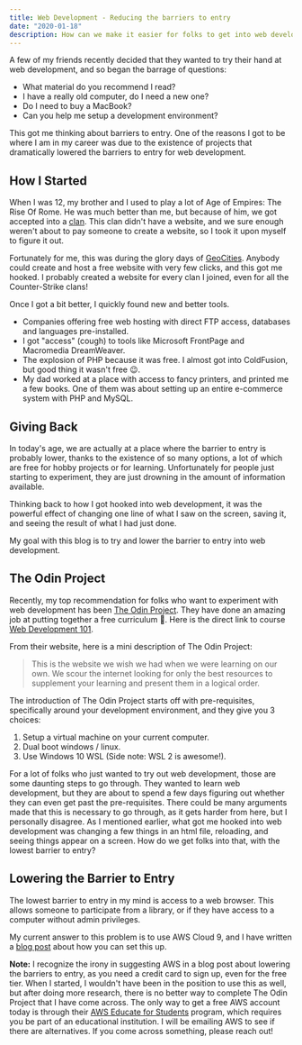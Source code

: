 ```yaml
---
title: Web Development - Reducing the barriers to entry
date: "2020-01-18"
description: How can we make it easier for folks to get into web development.
---
```


A few of my friends recently decided that they wanted to try their hand at web development, and so began the barrage of questions:

- What material do you recommend I read?
- I have a really old computer, do I need a new one?
- Do I need to buy a MacBook?
- Can you help me setup a development environment?

This got me thinking about barriers to entry. One of the reasons I got to be where I am in my career was due to the existence of projects that dramatically lowered the barriers to entry for web development.

## How I Started

When I was 12, my brother and I used to play a lot of Age of Empires: The Rise Of Rome. He was much better than me, but because of him, we got accepted into a [clan](https://en.wikipedia.org/wiki/Video-gaming_clan). This clan didn't have a website, and we sure enough weren't about to pay someone to create a website, so I took it upon myself to figure it out.

Fortunately for me, this was during the glory days of [GeoCities](https://en.wikipedia.org/wiki/Yahoo!_GeoCities). Anybody could create and host a free website with very few clicks, and this got me hooked. I probably created a website for every clan I joined, even for all the Counter-Strike clans!

Once I got a bit better, I quickly found new and better tools.

- Companies offering free web hosting with direct FTP access, databases and languages pre-installed.
- I got "access" (cough) to tools like Microsoft FrontPage and Macromedia DreamWeaver.
- The explosion of PHP because it was free. I almost got into ColdFusion, but good thing it wasn't free 😉.
- My dad worked at a place with access to fancy printers, and printed me a few books. One of them was about setting up an entire e-commerce system with PHP and MySQL.

## Giving Back

In today's age, we are actually at a place where the barrier to entry is probably lower, thanks to the existence of so many options, a lot of which are free for hobby projects or for learning. Unfortunately for people just starting to experiment, they are just drowning in the amount of information available.

Thinking back to how I got hooked into web development, it was the powerful effect of changing one line of what I saw on the screen, saving it, and seeing the result of what I had just done.

My goal with this blog is to try and lower the barrier to entry into web development.

## The Odin Project

Recently, my top recommendation for folks who want to experiment with web development has been [The Odin Project](https://www.theodinproject.com/). They have done an amazing job at putting together a free curriculum 👏. Here is the direct link to course [Web Development 101](https://www.theodinproject.com/courses/web-development-101).

From their website, here is a mini description of The Odin Project:

> This is the website we wish we had when we were learning on our own. We scour the internet looking for only the best resources to supplement your learning and present them in a logical order.

The introduction of The Odin Project starts off with pre-requisites, specifically around your development environment, and they give you 3 choices:

1. Setup a virtual machine on your current computer.
2. Dual boot windows / linux.
3. Use Windows 10 WSL (Side note: WSL 2 is awesome!).

For a lot of folks who just wanted to try out web development, those are some daunting steps to go through. They wanted to learn web development, but they are about to spend a few days figuring out whether they can even get past the pre-requisites. There could be many arguments made that this is necessary to go through, as it gets harder from here, but I personally disagree. As I mentioned earlier, what got me hooked into web development was changing a few things in an html file, reloading, and seeing things appear on a screen. How do we get folks into that, with the lowest barrier to entry?

## Lowering the Barrier to Entry

The lowest barrier to entry in my mind is access to a web browser. This allows someone to participate from a library, or if they have access to a computer without admin privileges.

My current answer to this problem is to use AWS Cloud 9, and I have written a [blog post](https://inssein.com/cloud-based-ide/) about how you can set this up.

**Note:** I recognize the irony in suggesting AWS in a blog post about lowering the barriers to entry, as you need a credit card to sign up, even for the free tier. When I started, I wouldn't have been in the position to use this as well, but after doing more research, there is no better way to complete The Odin Project that I have come across. The only way to get a free AWS account today is through their [AWS Educate for Students](https://aws.amazon.com/education/awseducate/) program, which requires you be part of an educational institution. I will be emailing AWS to see if there are alternatives. If you come across something, please reach out!
